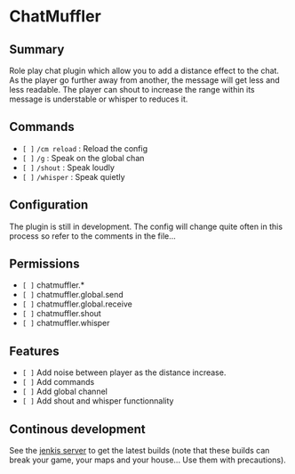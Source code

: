 # ChatMuffler

## Summary

Role play chat plugin which allow you to add a distance effect to the chat.
As the player go further away from another, the message will get less and less readable.
The player can shout to increase the range within its message is understable or whisper to reduces it.

## Commands

- `[ ]` ``/cm reload`` : Reload the config
- `[ ]` ``/g`` : Speak on the global chan
- `[ ]` ``/shout`` : Speak loudly
- `[ ]` ``/whisper`` : Speak quietly

## Configuration

The plugin is still in development. The config will change quite often in this process so refer to the comments in the file...

## Permissions

- `[ ]` chatmuffler.*
- `[ ]` chatmuffler.global.send
- `[ ]` chatmuffler.global.receive
- `[ ]` chatmuffler.shout
- `[ ]` chatmuffler.whisper

## Features

- `[ ]` Add noise between player as the distance increase.
- `[ ]` Add commands
- `[ ]` Add global channel
- `[ ]` Add shout and whisper functionnality

## Continous development

See the [jenkis server](http://ci.ribesg.fr/view/bendem/) to get the latest builds (note that these builds can break your game, your maps and your house... Use them with precautions).
